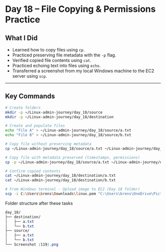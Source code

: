 # Day 18 – File Copying & Permissions Practice

##  What I Did

- Learned how to copy files using `cp`.
- Practiced preserving file metadata with the `-p` flag.
- Verified copied file contents using `cat`.
- Practiced echoing text into files using `echo`.
- Transferred a screenshot from my local Windows machine to the EC2 server using `scp`.

---

##  Key Commands

```bash
# Create folders
mkdir -p ~/Linux-admin-journey/day_18/source
mkdir -p ~/Linux-admin-journey/day_18/destination

# Create and populate files
echo "File A" > ~/Linux-admin-journey/day_18/source/a.txt
echo "File B" > ~/Linux-admin-journey/day_18/source/b.txt

# Copy file without preserving metadata
cp ~/Linux-admin-journey/day_18/source/a.txt ~/Linux-admin-journey/day_18/destination/

# Copy file with metadata preserved (timestamps, permissions)
cp -p ~/Linux-admin-journey/day_18/source/a.txt ~/Linux-admin-journey/day_18/destination/

# Confirm copied contents
cat ~/Linux-admin-journey/day_18/destination/a.txt
cat ~/Linux-admin-journey/day_18/destination/b.txt

# From Windows terminal - Upload image to EC2 (Day 18 folder)
scp -i C:\Users\brens\Downloads\linux.pem "C:\Users\brens\OneDrive\Pictures\Screenshots\Screenshot (119).png" ubuntu@<your-ec2-ip>:~/Linux-admin-journey/day_18/

```

Folder structure after these tasks 

```css 
day_18/
├── destination/
│   ├── a.txt
│   └── b.txt
├── source/
│   ├── a.txt
│   └── b.txt
└── Screenshot (119).png
```
